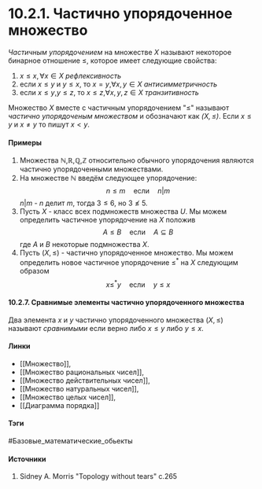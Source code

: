 # 10.2.1. Частично упорядоченное множество
*Частичным упорядочением* на множестве $X$ называют некоторое бинарное отношение $\le$, которое имеет следующие свойства:
1. $x\le x,\forall x\in X$ *рефлексивность*
2. если $x\le y$ и $y\le x$, то $x=y$,$\forall x,y\in X$ *антисимметричность*
3. если $x\le y$,$y\le z$, то $x\le z$,$\forall x,y,z\in X$ *транзитивность*

Множество $X$ вместе с частичным упорядочением "$\le$" называют *частично упорядоченым множеством* и обозначают как *$(X,\le)$*. Если $x\le y$ и $x\ne y$ то пишут $x<y$.
#### Примеры
1. Множества $\mathbb{N}$,$\mathbb{R}$,$\mathbb{Q}$,$\mathbb{Z}$ относительно обычного упорядочения являются частично упорядоченными множествами.
2. На множестве $\mathbb{N}$ введём следующее упорядочение: 
   $$
   n\le m\quad\text{если}\quad n|m
   $$
   $n|m$ - $n$ делит $m$, тогда $3\le 6$, но $3\not\le5$.
3. Пусть $X$ - класс всех подмножеств множества $U$. Мы можем определить частичное упорядочение на $X$ положив 
   $$
   A\le B\quad\text{если}\quad A\subseteq B
   $$
   где $A$ и $B$ некоторые подмножества $X$.
4. Пусть $(X,\le)$ - частично упорядоченное множество. Мы можем определить новое частичное упорядочение $\le^{*}$ на $X$ следующим образом
   $$
   x\le^{*}y\quad\text{если}\quad y\le x
   $$
#### 10.2.7. Сравнимые элементы частично упорядоченного множества
Два элемента $x$ и $y$ частично упорядоченного множества $(X,\le)$ называют *сравнимыми* если верно либо $x\le y$ либо $y\le x$.
#### Линки
- [[Множество]],
- [[Множество рациональных чисел]],
- [[Множество действительных чисел]],
- [[Множество натуральных чисел]],
- [[Множество целых чисел]],
- [[Диаграмма порядка]]
#### Тэги
 #Базовые_математические_обьекты 
#### Источники
1. Sidney A. Morris "Topology without tears" c.265

